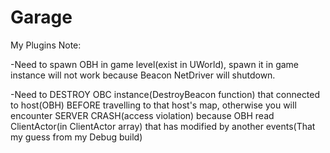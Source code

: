 # Garage
My Plugins
Note:

-Need to spawn OBH in game level(exist in UWorld), spawn it in game instance will not work because Beacon NetDriver will shutdown.

-Need to DESTROY OBC instance(DestroyBeacon function) that connected to host(OBH) BEFORE travelling to that host's map,
 otherwise you will encounter SERVER CRASH(access violation) because OBH  read ClientActor(in ClientActor array) 
that has modified by another events(That my guess from my Debug build) 
